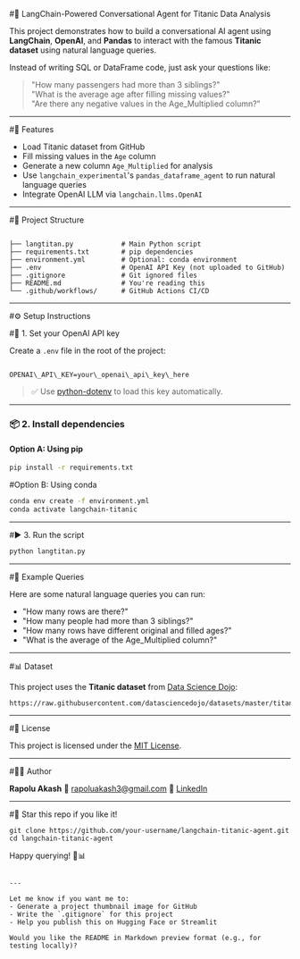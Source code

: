 
#🧠 LangChain-Powered Conversational Agent for Titanic Data Analysis

This project demonstrates how to build a conversational AI agent using **LangChain**, **OpenAI**, and **Pandas** to interact with the famous **Titanic dataset** using natural language queries.

Instead of writing SQL or DataFrame code, just ask your questions like:
> "How many passengers had more than 3 siblings?"  
> "What is the average age after filling missing values?"  
> "Are there any negative values in the Age_Multiplied column?"

---

#🚀 Features

- Load Titanic dataset from GitHub
- Fill missing values in the `Age` column
- Generate a new column `Age_Multiplied` for analysis
- Use `langchain_experimental`'s `pandas_dataframe_agent` to run natural language queries
- Integrate OpenAI LLM via `langchain.llms.OpenAI`

---

#📁 Project Structure

```

├── langtitan.py            # Main Python script
├── requirements.txt        # pip dependencies
├── environment.yml         # Optional: conda environment
├── .env                    # OpenAI API Key (not uploaded to GitHub)
├── .gitignore              # Git ignored files
├── README.md               # You're reading this
└── .github/workflows/      # GitHub Actions CI/CD

```

---

#⚙️ Setup Instructions

#🔐 1. Set your OpenAI API key

Create a `.env` file in the root of the project:
```

OPENAI\_API\_KEY=your\_openai\_api\_key\_here

````

> ✅ Use [python-dotenv](https://pypi.org/project/python-dotenv/) to load this key automatically.

---

### 📦 2. Install dependencies

#### Option A: Using pip
```bash
pip install -r requirements.txt
````

#Option B: Using conda

```bash
conda env create -f environment.yml
conda activate langchain-titanic
```

---

#▶️ 3. Run the script

```bash
python langtitan.py
```

---

#🤖 Example Queries

Here are some natural language queries you can run:

* "How many rows are there?"
* "How many people had more than 3 siblings?"
* "How many rows have different original and filled ages?"
* "What is the average of the Age\_Multiplied column?"

---

#📊 Dataset

This project uses the **Titanic dataset** from [Data Science Dojo](https://github.com/datasciencedojo/datasets):

```
https://raw.githubusercontent.com/datasciencedojo/datasets/master/titanic.csv
```

---

#📄 License

This project is licensed under the [MIT License](LICENSE).

---

#🙋‍♂️ Author

**Rapolu Akash**
📧 [rapoluakash3@gmail.com](mailto:rapoluakash3@gmail.com)
🔗 [LinkedIn](https://linkedin.com/in/akash-rapolu-67043a344)

---

#🌟 Star this repo if you like it!

```
git clone https://github.com/your-username/langchain-titanic-agent.git
cd langchain-titanic-agent
```

Happy querying! 🧠📊

```

---

Let me know if you want me to:
- Generate a project thumbnail image for GitHub
- Write the `.gitignore` for this project
- Help you publish this on Hugging Face or Streamlit

Would you like the README in Markdown preview format (e.g., for testing locally)?
```
